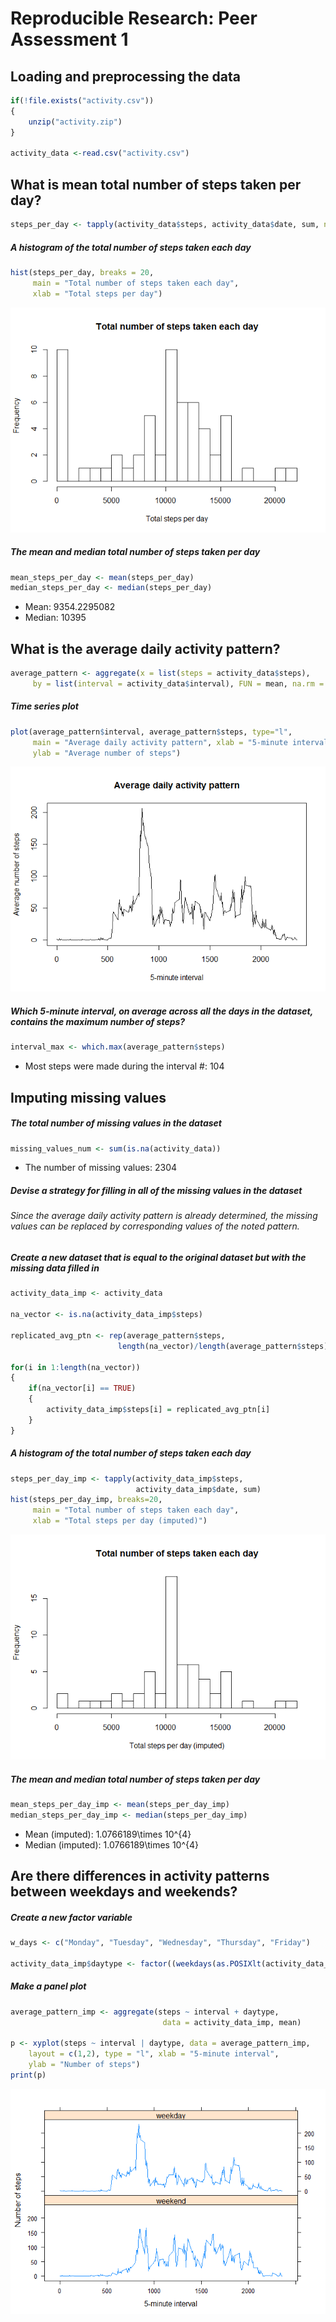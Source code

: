 # Reproducible Research: Peer Assessment 1



## Loading and preprocessing the data


```r
if(!file.exists("activity.csv"))
{
    unzip("activity.zip")
}

activity_data <-read.csv("activity.csv")
```


## What is mean total number of steps taken per day?


```r
steps_per_day <- tapply(activity_data$steps, activity_data$date, sum, na.rm=TRUE)
```

##### A histogram of the total number of steps taken each day


```r
hist(steps_per_day, breaks = 20,
     main = "Total number of steps taken each day", 
     xlab = "Total steps per day")
```

![](PA1_template_files/figure-html/unnamed-chunk-4-1.png) 

##### The mean and median total number of steps taken per day


```r
mean_steps_per_day <- mean(steps_per_day)
median_steps_per_day <- median(steps_per_day)
```

* Mean: 9354.2295082
* Median:  10395


## What is the average daily activity pattern?


```r
average_pattern <- aggregate(x = list(steps = activity_data$steps), 
     by = list(interval = activity_data$interval), FUN = mean, na.rm = T)
```

##### Time series plot


```r
plot(average_pattern$interval, average_pattern$steps, type="l", 
     main = "Average daily activity pattern", xlab = "5-minute interval", 
     ylab = "Average number of steps")
```

![](PA1_template_files/figure-html/unnamed-chunk-7-1.png) 

##### Which 5-minute interval, on average across all the days in the dataset, contains the maximum number of steps?


```r
interval_max <- which.max(average_pattern$steps)
```

* Most steps were made during the interval #: 104

## Imputing missing values

##### The total number of missing values in the dataset


```r
missing_values_num <- sum(is.na(activity_data))
```

* The number of missing values: 2304

##### Devise a strategy for filling in all of the missing values in the dataset

###### Since the average daily activity pattern is already determined, the missing values can be replaced by corresponding values of the noted pattern.

##### Create a new dataset that is equal to the original dataset but with the missing data filled in


```r
activity_data_imp <- activity_data

na_vector <- is.na(activity_data_imp$steps)

replicated_avg_ptn <- rep(average_pattern$steps, 
                        length(na_vector)/length(average_pattern$steps))

for(i in 1:length(na_vector))
{
    if(na_vector[i] == TRUE)
    {
        activity_data_imp$steps[i] = replicated_avg_ptn[i]
    }
}
```

##### A histogram of the total number of steps taken each day 


```r
steps_per_day_imp <- tapply(activity_data_imp$steps, 
                            activity_data_imp$date, sum)
hist(steps_per_day_imp, breaks=20, 
     main = "Total number of steps taken each day", 
     xlab = "Total steps per day (imputed)")
```

![](PA1_template_files/figure-html/unnamed-chunk-11-1.png) 

##### The mean and median total number of steps taken per day


```r
mean_steps_per_day_imp <- mean(steps_per_day_imp)
median_steps_per_day_imp <- median(steps_per_day_imp)
```

* Mean (imputed): 1.0766189\times 10^{4}
* Median (imputed):  1.0766189\times 10^{4}


## Are there differences in activity patterns between weekdays and weekends?

##### Create a new factor variable


```r
w_days <- c("Monday", "Tuesday", "Wednesday", "Thursday", "Friday")

activity_data_imp$daytype <- factor((weekdays(as.POSIXlt(activity_data_imp$date))     %in% w_days), levels = c(FALSE, TRUE), labels = c("weekend", "weekday"))
```

##### Make a panel plot


```r
average_pattern_imp <- aggregate(steps ~ interval + daytype, 
                                  data = activity_data_imp, mean)

p <- xyplot(steps ~ interval | daytype, data = average_pattern_imp, 
    layout = c(1,2), type = "l", xlab = "5-minute interval", 
    ylab = "Number of steps")
print(p)
```

![](PA1_template_files/figure-html/unnamed-chunk-14-1.png) 

